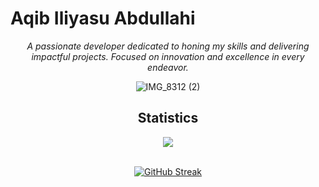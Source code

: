 <h1 align="left">Aqib Iliyasu Abdullahi</h1>
<p align="center">
  <em>A passionate developer dedicated to honing my skills and delivering impactful projects. Focused on innovation and excellence in every endeavor.</em>
</p>
<div align="center">
  


![IMG_8312 (2)](https://github.com/user-attachments/assets/3d13e97c-1515-494e-81d0-978f96b5b9e4)





</div>

<h2 align="center">Statistics</h2>

<div align="center">
  <img src="https://komarev.com/ghpvc/?username=aqib-abdullahi&&style=flat-square" align="center"/>
  
</div>

<br />

<div align="center">
  
  [![GitHub Streak](http://github-readme-streak-stats.herokuapp.com?user=aqib-abdullahi&theme=dark&background=000000)](https://git.io/streak-stats)
  
</div>
